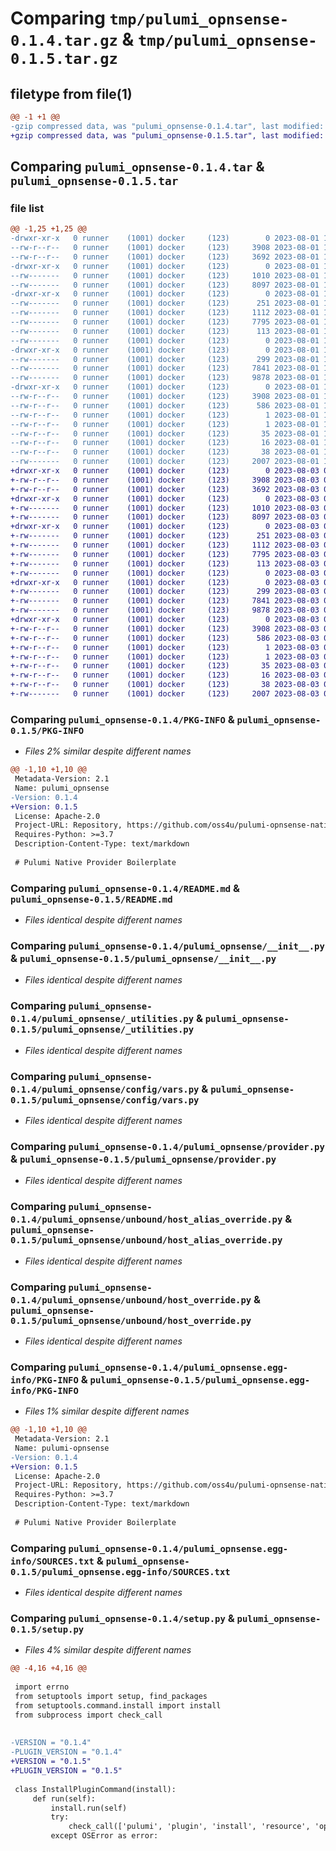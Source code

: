 # Comparing `tmp/pulumi_opnsense-0.1.4.tar.gz` & `tmp/pulumi_opnsense-0.1.5.tar.gz`

## filetype from file(1)

```diff
@@ -1 +1 @@
-gzip compressed data, was "pulumi_opnsense-0.1.4.tar", last modified: Tue Aug  1 11:03:43 2023, max compression
+gzip compressed data, was "pulumi_opnsense-0.1.5.tar", last modified: Thu Aug  3 05:29:50 2023, max compression
```

## Comparing `pulumi_opnsense-0.1.4.tar` & `pulumi_opnsense-0.1.5.tar`

### file list

```diff
@@ -1,25 +1,25 @@
-drwxr-xr-x   0 runner    (1001) docker     (123)        0 2023-08-01 11:03:43.529338 pulumi_opnsense-0.1.4/
--rw-r--r--   0 runner    (1001) docker     (123)     3908 2023-08-01 11:03:43.529338 pulumi_opnsense-0.1.4/PKG-INFO
--rw-r--r--   0 runner    (1001) docker     (123)     3692 2023-08-01 11:03:42.000000 pulumi_opnsense-0.1.4/README.md
-drwxr-xr-x   0 runner    (1001) docker     (123)        0 2023-08-01 11:03:43.529338 pulumi_opnsense-0.1.4/pulumi_opnsense/
--rw-------   0 runner    (1001) docker     (123)     1010 2023-08-01 11:03:42.000000 pulumi_opnsense-0.1.4/pulumi_opnsense/__init__.py
--rw-------   0 runner    (1001) docker     (123)     8097 2023-08-01 11:03:42.000000 pulumi_opnsense-0.1.4/pulumi_opnsense/_utilities.py
-drwxr-xr-x   0 runner    (1001) docker     (123)        0 2023-08-01 11:03:43.529338 pulumi_opnsense-0.1.4/pulumi_opnsense/config/
--rw-------   0 runner    (1001) docker     (123)      251 2023-08-01 11:03:42.000000 pulumi_opnsense-0.1.4/pulumi_opnsense/config/__init__.py
--rw-------   0 runner    (1001) docker     (123)     1112 2023-08-01 11:03:42.000000 pulumi_opnsense-0.1.4/pulumi_opnsense/config/vars.py
--rw-------   0 runner    (1001) docker     (123)     7795 2023-08-01 11:03:42.000000 pulumi_opnsense-0.1.4/pulumi_opnsense/provider.py
--rw-------   0 runner    (1001) docker     (123)      113 2023-08-01 11:03:42.000000 pulumi_opnsense-0.1.4/pulumi_opnsense/pulumi-plugin.json
--rw-------   0 runner    (1001) docker     (123)        0 2023-08-01 11:03:42.000000 pulumi_opnsense-0.1.4/pulumi_opnsense/py.typed
-drwxr-xr-x   0 runner    (1001) docker     (123)        0 2023-08-01 11:03:43.529338 pulumi_opnsense-0.1.4/pulumi_opnsense/unbound/
--rw-------   0 runner    (1001) docker     (123)      299 2023-08-01 11:03:42.000000 pulumi_opnsense-0.1.4/pulumi_opnsense/unbound/__init__.py
--rw-------   0 runner    (1001) docker     (123)     7841 2023-08-01 11:03:42.000000 pulumi_opnsense-0.1.4/pulumi_opnsense/unbound/host_alias_override.py
--rw-------   0 runner    (1001) docker     (123)     9878 2023-08-01 11:03:42.000000 pulumi_opnsense-0.1.4/pulumi_opnsense/unbound/host_override.py
-drwxr-xr-x   0 runner    (1001) docker     (123)        0 2023-08-01 11:03:43.529338 pulumi_opnsense-0.1.4/pulumi_opnsense.egg-info/
--rw-r--r--   0 runner    (1001) docker     (123)     3908 2023-08-01 11:03:43.000000 pulumi_opnsense-0.1.4/pulumi_opnsense.egg-info/PKG-INFO
--rw-r--r--   0 runner    (1001) docker     (123)      586 2023-08-01 11:03:43.000000 pulumi_opnsense-0.1.4/pulumi_opnsense.egg-info/SOURCES.txt
--rw-r--r--   0 runner    (1001) docker     (123)        1 2023-08-01 11:03:43.000000 pulumi_opnsense-0.1.4/pulumi_opnsense.egg-info/dependency_links.txt
--rw-r--r--   0 runner    (1001) docker     (123)        1 2023-08-01 11:03:43.000000 pulumi_opnsense-0.1.4/pulumi_opnsense.egg-info/not-zip-safe
--rw-r--r--   0 runner    (1001) docker     (123)       35 2023-08-01 11:03:43.000000 pulumi_opnsense-0.1.4/pulumi_opnsense.egg-info/requires.txt
--rw-r--r--   0 runner    (1001) docker     (123)       16 2023-08-01 11:03:43.000000 pulumi_opnsense-0.1.4/pulumi_opnsense.egg-info/top_level.txt
--rw-r--r--   0 runner    (1001) docker     (123)       38 2023-08-01 11:03:43.529338 pulumi_opnsense-0.1.4/setup.cfg
--rw-------   0 runner    (1001) docker     (123)     2007 2023-08-01 11:03:42.000000 pulumi_opnsense-0.1.4/setup.py
+drwxr-xr-x   0 runner    (1001) docker     (123)        0 2023-08-03 05:29:50.010856 pulumi_opnsense-0.1.5/
+-rw-r--r--   0 runner    (1001) docker     (123)     3908 2023-08-03 05:29:50.010856 pulumi_opnsense-0.1.5/PKG-INFO
+-rw-r--r--   0 runner    (1001) docker     (123)     3692 2023-08-03 05:29:49.000000 pulumi_opnsense-0.1.5/README.md
+drwxr-xr-x   0 runner    (1001) docker     (123)        0 2023-08-03 05:29:50.010856 pulumi_opnsense-0.1.5/pulumi_opnsense/
+-rw-------   0 runner    (1001) docker     (123)     1010 2023-08-03 05:29:49.000000 pulumi_opnsense-0.1.5/pulumi_opnsense/__init__.py
+-rw-------   0 runner    (1001) docker     (123)     8097 2023-08-03 05:29:49.000000 pulumi_opnsense-0.1.5/pulumi_opnsense/_utilities.py
+drwxr-xr-x   0 runner    (1001) docker     (123)        0 2023-08-03 05:29:50.010856 pulumi_opnsense-0.1.5/pulumi_opnsense/config/
+-rw-------   0 runner    (1001) docker     (123)      251 2023-08-03 05:29:49.000000 pulumi_opnsense-0.1.5/pulumi_opnsense/config/__init__.py
+-rw-------   0 runner    (1001) docker     (123)     1112 2023-08-03 05:29:49.000000 pulumi_opnsense-0.1.5/pulumi_opnsense/config/vars.py
+-rw-------   0 runner    (1001) docker     (123)     7795 2023-08-03 05:29:49.000000 pulumi_opnsense-0.1.5/pulumi_opnsense/provider.py
+-rw-------   0 runner    (1001) docker     (123)      113 2023-08-03 05:29:49.000000 pulumi_opnsense-0.1.5/pulumi_opnsense/pulumi-plugin.json
+-rw-------   0 runner    (1001) docker     (123)        0 2023-08-03 05:29:49.000000 pulumi_opnsense-0.1.5/pulumi_opnsense/py.typed
+drwxr-xr-x   0 runner    (1001) docker     (123)        0 2023-08-03 05:29:50.010856 pulumi_opnsense-0.1.5/pulumi_opnsense/unbound/
+-rw-------   0 runner    (1001) docker     (123)      299 2023-08-03 05:29:49.000000 pulumi_opnsense-0.1.5/pulumi_opnsense/unbound/__init__.py
+-rw-------   0 runner    (1001) docker     (123)     7841 2023-08-03 05:29:49.000000 pulumi_opnsense-0.1.5/pulumi_opnsense/unbound/host_alias_override.py
+-rw-------   0 runner    (1001) docker     (123)     9878 2023-08-03 05:29:49.000000 pulumi_opnsense-0.1.5/pulumi_opnsense/unbound/host_override.py
+drwxr-xr-x   0 runner    (1001) docker     (123)        0 2023-08-03 05:29:50.010856 pulumi_opnsense-0.1.5/pulumi_opnsense.egg-info/
+-rw-r--r--   0 runner    (1001) docker     (123)     3908 2023-08-03 05:29:49.000000 pulumi_opnsense-0.1.5/pulumi_opnsense.egg-info/PKG-INFO
+-rw-r--r--   0 runner    (1001) docker     (123)      586 2023-08-03 05:29:50.000000 pulumi_opnsense-0.1.5/pulumi_opnsense.egg-info/SOURCES.txt
+-rw-r--r--   0 runner    (1001) docker     (123)        1 2023-08-03 05:29:49.000000 pulumi_opnsense-0.1.5/pulumi_opnsense.egg-info/dependency_links.txt
+-rw-r--r--   0 runner    (1001) docker     (123)        1 2023-08-03 05:29:49.000000 pulumi_opnsense-0.1.5/pulumi_opnsense.egg-info/not-zip-safe
+-rw-r--r--   0 runner    (1001) docker     (123)       35 2023-08-03 05:29:49.000000 pulumi_opnsense-0.1.5/pulumi_opnsense.egg-info/requires.txt
+-rw-r--r--   0 runner    (1001) docker     (123)       16 2023-08-03 05:29:49.000000 pulumi_opnsense-0.1.5/pulumi_opnsense.egg-info/top_level.txt
+-rw-r--r--   0 runner    (1001) docker     (123)       38 2023-08-03 05:29:50.010856 pulumi_opnsense-0.1.5/setup.cfg
+-rw-------   0 runner    (1001) docker     (123)     2007 2023-08-03 05:29:49.000000 pulumi_opnsense-0.1.5/setup.py
```

### Comparing `pulumi_opnsense-0.1.4/PKG-INFO` & `pulumi_opnsense-0.1.5/PKG-INFO`

 * *Files 2% similar despite different names*

```diff
@@ -1,10 +1,10 @@
 Metadata-Version: 2.1
 Name: pulumi_opnsense
-Version: 0.1.4
+Version: 0.1.5
 License: Apache-2.0
 Project-URL: Repository, https://github.com/oss4u/pulumi-opnsense-native
 Requires-Python: >=3.7
 Description-Content-Type: text/markdown
 
 # Pulumi Native Provider Boilerplate
```

### Comparing `pulumi_opnsense-0.1.4/README.md` & `pulumi_opnsense-0.1.5/README.md`

 * *Files identical despite different names*

### Comparing `pulumi_opnsense-0.1.4/pulumi_opnsense/__init__.py` & `pulumi_opnsense-0.1.5/pulumi_opnsense/__init__.py`

 * *Files identical despite different names*

### Comparing `pulumi_opnsense-0.1.4/pulumi_opnsense/_utilities.py` & `pulumi_opnsense-0.1.5/pulumi_opnsense/_utilities.py`

 * *Files identical despite different names*

### Comparing `pulumi_opnsense-0.1.4/pulumi_opnsense/config/vars.py` & `pulumi_opnsense-0.1.5/pulumi_opnsense/config/vars.py`

 * *Files identical despite different names*

### Comparing `pulumi_opnsense-0.1.4/pulumi_opnsense/provider.py` & `pulumi_opnsense-0.1.5/pulumi_opnsense/provider.py`

 * *Files identical despite different names*

### Comparing `pulumi_opnsense-0.1.4/pulumi_opnsense/unbound/host_alias_override.py` & `pulumi_opnsense-0.1.5/pulumi_opnsense/unbound/host_alias_override.py`

 * *Files identical despite different names*

### Comparing `pulumi_opnsense-0.1.4/pulumi_opnsense/unbound/host_override.py` & `pulumi_opnsense-0.1.5/pulumi_opnsense/unbound/host_override.py`

 * *Files identical despite different names*

### Comparing `pulumi_opnsense-0.1.4/pulumi_opnsense.egg-info/PKG-INFO` & `pulumi_opnsense-0.1.5/pulumi_opnsense.egg-info/PKG-INFO`

 * *Files 1% similar despite different names*

```diff
@@ -1,10 +1,10 @@
 Metadata-Version: 2.1
 Name: pulumi-opnsense
-Version: 0.1.4
+Version: 0.1.5
 License: Apache-2.0
 Project-URL: Repository, https://github.com/oss4u/pulumi-opnsense-native
 Requires-Python: >=3.7
 Description-Content-Type: text/markdown
 
 # Pulumi Native Provider Boilerplate
```

### Comparing `pulumi_opnsense-0.1.4/pulumi_opnsense.egg-info/SOURCES.txt` & `pulumi_opnsense-0.1.5/pulumi_opnsense.egg-info/SOURCES.txt`

 * *Files identical despite different names*

### Comparing `pulumi_opnsense-0.1.4/setup.py` & `pulumi_opnsense-0.1.5/setup.py`

 * *Files 4% similar despite different names*

```diff
@@ -4,16 +4,16 @@
 
 import errno
 from setuptools import setup, find_packages
 from setuptools.command.install import install
 from subprocess import check_call
 
 
-VERSION = "0.1.4"
-PLUGIN_VERSION = "0.1.4"
+VERSION = "0.1.5"
+PLUGIN_VERSION = "0.1.5"
 
 class InstallPluginCommand(install):
     def run(self):
         install.run(self)
         try:
             check_call(['pulumi', 'plugin', 'install', 'resource', 'opnsense', PLUGIN_VERSION, '--server', 'github://api.github.com/oss4u/pulumi-opnsense-native'])
         except OSError as error:
```

